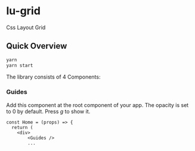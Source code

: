# lu-grid
Css Layout Grid

## Quick Overview

```sh
yarn 
yarn start
```

The library consists of 4 Components: 

### Guides
Add this component at the root component of your app.
The opacity is set to 0 by default. Press *g* to show it.

```
const Home = (props) => {
  return (
    <div>
        <Guides />
        ...
```